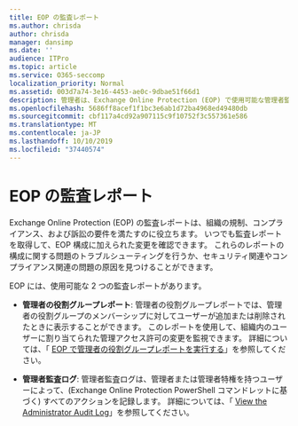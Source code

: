```yaml
---
title: EOP の監査レポート
ms.author: chrisda
author: chrisda
manager: dansimp
ms.date: ''
audience: ITPro
ms.topic: article
ms.service: O365-seccomp
localization_priority: Normal
ms.assetid: 003d7a74-3e16-4453-ae0c-9dbae51f66d1
description: 管理者は、Exchange Online Protection (EOP) で使用可能な管理者監査レポートについて学ぶことができます。
ms.openlocfilehash: 5686ff8acef1f1bc3e6ab1d72ba4968ed49480db
ms.sourcegitcommit: cbf117a4cd92a907115c9f10752f3c557361e586
ms.translationtype: MT
ms.contentlocale: ja-JP
ms.lasthandoff: 10/10/2019
ms.locfileid: "37440574"
---
```

# <a name="auditing-reports-in-eop"></a>EOP の監査レポート

Exchange Online Protection (EOP) の監査レポートは、組織の規制、コンプライアンス、および訴訟の要件を満たすのに役立ちます。 いつでも監査レポートを取得して、EOP 構成に加えられた変更を確認できます。 これらのレポートの構成に関する問題のトラブルシューティングを行うか、セキュリティ関連やコンプライアンス関連の問題の原因を見つけることができます。

EOP には、使用可能な 2 つの監査レポートがあります。

- **管理者の役割グループレポート**: 管理者の役割グループレポートでは、管理者の役割グループのメンバーシップに対してユーザーが追加または削除されたときに表示することができます。 このレポートを使用して、組織内のユーザーに割り当てられた管理アクセス許可の変更を監視できます。 詳細については、「 [EOP で管理者の役割グループレポートを実行する](run-an-administrator-role-group-report-in-eop-eop.md)」を参照してください。

- **管理者監査ログ**: 管理者監査ログは、管理者または管理者特権を持つユーザーによって、(Exchange Online Protection PowerShell コマンドレットに基づく) すべてのアクションを記録します。 詳細については、「 [View the Administrator Audit Log](https://docs.microsoft.com/exchange/security-and-compliance/exchange-auditing-reports/view-administrator-audit-log)」を参照してください。
